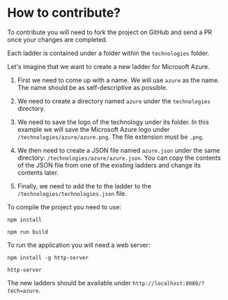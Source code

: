 # How to contribute?

To contribute you will need to fork the project on GitHub and send a PR once your changes are completed.

Each ladder is contained under a folder within the `technologies` folder.

Let's imagine that we want to create a new ladder for Microsoft Azure. 

1. First we need to come up with a name. We will use `azure` as the name. The name should be as self-descriptive as possible.

2. We need to create a directory named `azure` under the `technologies` directory.

3. We need to save the logo of the technology under its folder. In this example we will save the Microsoft Azure logo under `/technologies/azure/azure.png`. The file extension must be `.png`.

4. We then need to create a JSON  file named `azure.json` under the same directory: `/technologies/azure/azure.json`. You can copy the contents of the JSON file from one of the existing ladders and change its contents later.

5. Finally, we need to add the to the ladder to the `/technologies/technologies.json` file. 

To compile the project you need to use:

```
npm install
```

```
npm run build
```

To run the application you will need a web server:

```
npm install -g http-server
```

```
http-server
```

The new ladders should be available under `http://localhost:8080/?tech=azure`.
